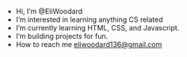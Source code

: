 - Hi, I’m @EliWoodard
- I’m interested in learning anything CS related
- I’m currently learning HTML, CSS, and Javascript.
- I’m building projects for fun.
- How to reach me eliwoodard136@gmail.com

<!---
EliWoodard/EliWoodard is a ✨ special ✨ repository because its `README.md` (this file) appears on your GitHub profile.
You can click the Preview link to take a look at your changes.
--->
